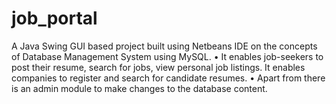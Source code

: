 # job_portal
A Java Swing GUI based project built using Netbeans IDE on the concepts of Database Management System
using MySQL.
• It enables job-seekers to post their resume, search for jobs, view personal job listings. It enables companies to register and search for candidate resumes.
• Apart from there is an admin module to make changes to the database content.
